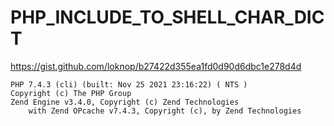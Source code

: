 # PHP_INCLUDE_TO_SHELL_CHAR_DICT

https://gist.github.com/loknop/b27422d355ea1fd0d90d6dbc1e278d4d

```
PHP 7.4.3 (cli) (built: Nov 25 2021 23:16:22) ( NTS )
Copyright (c) The PHP Group
Zend Engine v3.4.0, Copyright (c) Zend Technologies
    with Zend OPcache v7.4.3, Copyright (c), by Zend Technologies
```

